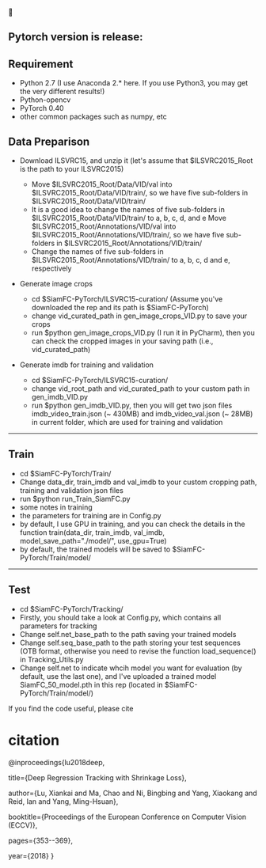 :tada:

Pytorch version is release:
--
Requirement
--
* Python 2.7 (I use Anaconda 2.* here. If you use Python3, you may get the very different results!)
* Python-opencv
* PyTorch 0.40
* other common packages such as numpy, etc


## Data Preparison

* Download ILSVRC15, and unzip it (let's assume that $ILSVRC2015_Root is the path to your ILSVRC2015)

  * Move $ILSVRC2015_Root/Data/VID/val into $ILSVRC2015_Root/Data/VID/train/, so we have five sub-folders in $ILSVRC2015_Root/Data/VID/train/
  * It is a good idea to change the names of five sub-folders in $ILSVRC2015_Root/Data/VID/train/ to a, b, c, d, and e
Move $ILSVRC2015_Root/Annotations/VID/val into $ILSVRC2015_Root/Annotations/VID/train/, so we have five sub-folders in $ILSVRC2015_Root/Annotations/VID/train/
  * Change the names of five sub-folders in $ILSVRC2015_Root/Annotations/VID/train/ to a, b, c, d and e, respectively
* Generate image crops
  * cd $SiamFC-PyTorch/ILSVRC15-curation/ (Assume you've downloaded the rep and its path is $SiamFC-PyTorch)
  * change vid_curated_path in gen_image_crops_VID.py to save your crops
  * run $python gen_image_crops_VID.py (I run it in PyCharm), then you can check the cropped images in your saving path (i.e., vid_curated_path)
* Generate imdb for training and validation
  * cd $SiamFC-PyTorch/ILSVRC15-curation/
  * change vid_root_path and vid_curated_path to your custom path in gen_imdb_VID.py
  * run $python gen_imdb_VID.py, then you will get two json files imdb_video_train.json (~ 430MB) and imdb_video_val.json (~ 28MB) in current folder, which are used for training and validation

---
## Train
* cd $SiamFC-PyTorch/Train/
* Change data_dir, train_imdb and val_imdb to your custom cropping path, training and validation json files
* run $python run_Train_SiamFC.py
* some notes in training 
 * the parameters for training are in Config.py
 * by default, I use GPU in training, and you can check the details in the function train(data_dir, train_imdb, val_imdb, model_save_path="./model/", use_gpu=True)
 * by default, the trained models will be saved to $SiamFC-PyTorch/Train/model/
 
 ---
 ## Test
* cd $SiamFC-PyTorch/Tracking/
* Firstly, you should take a look at Config.py, which contains all parameters for tracking
* Change self.net_base_path to the path saving your trained models
* Change self.seq_base_path to the path storing your test sequences (OTB format, otherwise you need to revise the function load_sequence() in Tracking_Utils.py
* Change self.net to indicate whcih model you want for evaluation (by default, use the last one), and I've uploaded a trained model SiamFC_50_model.pth in this rep (located in $SiamFC-PyTorch/Train/model/)

If you find the code useful, please cite
# citation
@inproceedings{lu2018deep,

  title={Deep Regression Tracking with Shrinkage Loss},
  
  author={Lu, Xiankai and Ma, Chao and Ni, Bingbing and Yang, Xiaokang and Reid, Ian and Yang, Ming-Hsuan},
  
  booktitle={Proceedings of the European Conference on Computer Vision (ECCV)},
  
  pages={353--369},
  
  year={2018}
}
